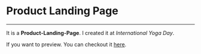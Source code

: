 # Product Landing Page
***
It is a **Product-Landing-Page**.
I created it at _International Yoga Day_.

If you want to preview. You can checkout it
[here](https://sachin-me.github.io/Product-Landing-Page/).
